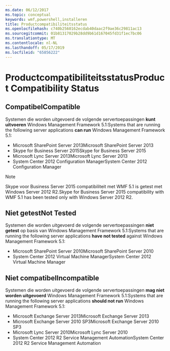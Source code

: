 ```yaml
---
ms.date: 06/12/2017
ms.topic: conceptual
keywords: wmf,powershell,installeren
title: Productcompatibiliteitsstatus
ms.openlocfilehash: c740b2560162ecdab40daac2f9ae36c29811ac13
ms.sourcegitcommit: 01b81317029b28dd9b61d167045fd31f1ec7bc06
ms.translationtype: MT
ms.contentlocale: nl-NL
ms.lasthandoff: 05/17/2019
ms.locfileid: "65856222"
---
```

# <a name="product-compatibility-status"></a><span data-ttu-id="0f8e9-103">Productcompatibiliteitsstatus</span><span class="sxs-lookup"><span data-stu-id="0f8e9-103">Product Compatibility Status</span></span>

## <a name="compatible"></a><span data-ttu-id="0f8e9-104">Compatibel</span><span class="sxs-lookup"><span data-stu-id="0f8e9-104">Compatible</span></span>

<span data-ttu-id="0f8e9-105">Systemen die worden uitgevoerd de volgende servertoepassingen **kunt uitvoeren** Windows Management Framework 5.1:</span><span class="sxs-lookup"><span data-stu-id="0f8e9-105">Systems that are running the following server applications **can run** Windows Management Framework 5.1:</span></span>

- <span data-ttu-id="0f8e9-106">Microsoft SharePoint Server 2013</span><span class="sxs-lookup"><span data-stu-id="0f8e9-106">Microsoft SharePoint Server 2013</span></span>
- <span data-ttu-id="0f8e9-107">Skype for Business Server 2015</span><span class="sxs-lookup"><span data-stu-id="0f8e9-107">Skype for Business Server 2015</span></span>
- <span data-ttu-id="0f8e9-108">Microsoft Lync Server 2013</span><span class="sxs-lookup"><span data-stu-id="0f8e9-108">Microsoft Lync Server 2013</span></span>
- <span data-ttu-id="0f8e9-109">System Center 2012 Configuration Manager</span><span class="sxs-lookup"><span data-stu-id="0f8e9-109">System Center 2012 Configuration Manager</span></span>

> [!NOTE]
> <span data-ttu-id="0f8e9-110">Skype voor Business Server 2015 compatibiliteit met WMF 5.1 is getest met Windows Server 2012 R2.</span><span class="sxs-lookup"><span data-stu-id="0f8e9-110">Skype for Business Server 2015 compatibility with WMF 5.1 has been tested only with Windows Server 2012 R2.</span></span>

## <a name="not-tested"></a><span data-ttu-id="0f8e9-111">Niet getest</span><span class="sxs-lookup"><span data-stu-id="0f8e9-111">Not Tested</span></span>

<span data-ttu-id="0f8e9-112">Systemen die worden uitgevoerd de volgende servertoepassingen **niet getest** op basis van Windows Management Framework 5.1:</span><span class="sxs-lookup"><span data-stu-id="0f8e9-112">Systems that are running the following server applications **have not tested** against Windows Management Framework 5.1:</span></span>

- <span data-ttu-id="0f8e9-113">Microsoft SharePoint Server 2010</span><span class="sxs-lookup"><span data-stu-id="0f8e9-113">Microsoft SharePoint Server 2010</span></span>
- <span data-ttu-id="0f8e9-114">System Center 2012 Virtual Machine Manager</span><span class="sxs-lookup"><span data-stu-id="0f8e9-114">System Center 2012 Virtual Machine Manager</span></span>

## <a name="incompatible"></a><span data-ttu-id="0f8e9-115">Niet compatibel</span><span class="sxs-lookup"><span data-stu-id="0f8e9-115">Incompatible</span></span>

<span data-ttu-id="0f8e9-116">Systemen die worden uitgevoerd de volgende servertoepassingen **mag niet worden uitgevoerd** Windows Management Framework 5.1:</span><span class="sxs-lookup"><span data-stu-id="0f8e9-116">Systems that are running the following server applications **should not run** Windows Management Framework 5.1:</span></span>

- <span data-ttu-id="0f8e9-117">Microsoft Exchange Server 2013</span><span class="sxs-lookup"><span data-stu-id="0f8e9-117">Microsoft Exchange Server 2013</span></span>
- <span data-ttu-id="0f8e9-118">Microsoft Exchange Server 2010 SP3</span><span class="sxs-lookup"><span data-stu-id="0f8e9-118">Microsoft Exchange Server 2010 SP3</span></span>
- <span data-ttu-id="0f8e9-119">Microsoft Lync Server 2010</span><span class="sxs-lookup"><span data-stu-id="0f8e9-119">Microsoft Lync Server 2010</span></span>
- <span data-ttu-id="0f8e9-120">System Center 2012 R2 Service Management Automation</span><span class="sxs-lookup"><span data-stu-id="0f8e9-120">System Center 2012 R2 Service Management Automation</span></span>
